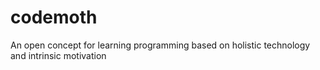 # codemoth
An open concept for learning programming based on holistic technology and intrinsic motivation
